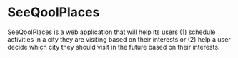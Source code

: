# SeeQoolPlaces
SeeQoolPlaces is a web application that will help its users (1) schedule activities in a city they are visiting based on their interests or (2) help a user decide which city they should visit in the future based on their interests. 
